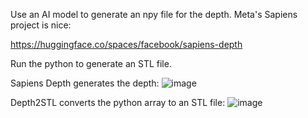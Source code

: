 Use an AI model to generate an npy file for the depth. Meta's Sapiens project is nice:

https://huggingface.co/spaces/facebook/sapiens-depth

Run the python to generate an STL file.

Sapiens Depth generates the depth:
![image](https://github.com/user-attachments/assets/1d48c459-a8ec-41cc-9cea-b7b47837266b)

Depth2STL converts the python array to an STL file:
![image](https://github.com/user-attachments/assets/a5f15965-9ba1-46d2-8668-ff98f1719ea4)
